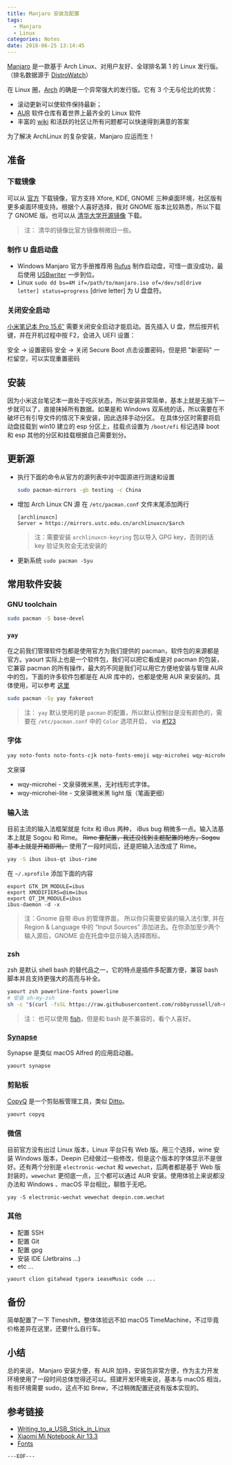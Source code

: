 ```yaml
---
title: Manjaro 安装及配置
tags:
  - Manjaro
  - Linux
categories: Notes
date: 2018-06-25 13:14:45
---
```



[Manjaro](https://manjaro.org/) 是一款基于 Arch Linux、对用户友好、全球排名第 1 的 Linux 发行版。（排名数据源于 [DistroWatch](http://distrowatch.com/)）

在 Linux 圈，[Arch](https://www.archlinux.org/) 的确是一个异常强大的发行版。它有 3 个无与伦比的优势：

- 滚动更新可以使软件保持最新；
- [AUR](https://aur.archlinux.org/) 软件仓库有着世界上最齐全的 Linux 软件
- 丰富的 [wiki](https://wiki.archlinux.org/) 和活跃的社区让所有问题都可以快速得到满意的答案

为了解决 ArchLinux 的复杂安装，Manjaro 应运而生！

## 准备

### 下载镜像
可以从 [官方](https://manjaro.org/get-manjaro/) 下载镜像，官方支持 Xfore, KDE, GNOME 三种桌面环境，社区版有更多桌面环境支持。根据个人喜好选择，我对 GNOME 版本比较熟悉，所以下载了 GNOME 版。也可以从 [清华大学开源镜像](https://mirrors.tuna.tsinghua.edu.cn/manjaro-cd/) 下载。

> 注： 清华的镜像比官方镜像稍微旧一些。

### 制作 U 盘启动盘

- Windows
    Manjaro 官方手册推荐用 [Rufus](https://rufus.akeo.ie/) 制作启动盘，可惜一直没成功，最后使用 [USBwriter](https://sourceforge.net/projects/usbwriter/) 一步到位。
- Linux
    `sudo dd bs=4M if=/path/to/manjaro.iso of=/dev/sd[drive letter] status=progress`  [drive letter] 为 U 盘盘符。

<!-- more -->

### 关闭安全启动

[小米笔记本 Pro 15.6″](https://www.mi.com/mibookpro/) 需要关闭安全启动才能启动。首先插入 U 盘，然后按开机键，并在开机过程中按 F2，会进入 UEFI 设置：

安全 -> 设置密码
安全 -> 关闭 Secure Boot
点击设置密码，但是把 "新密码" 一栏留空，可以实现重置密码

## 安装

因为小米这台笔记本一直处于吃灰状态，所以安装非常简单，基本上就是无脑下一步就可以了，直接抹掉所有数据。如果是和 Windows 双系统的话，所以需要在不破坏已有引导文件的情况下来安装，因此选择手动分区。
在具体分区时需要将启动盘挂载到 win10 建立的 esp 分区上，挂载点设置为 `/boot/efi` 标记选择 boot 和 esp 其他的分区和挂载根据自己需要划分。

## 更新源

- 执行下面的命令从官方的源列表中对中国源进行测速和设置
    ```bash
    sudo pacman-mirrors -gb testing -c China
    ```
- 增加 Arch Linux CN 源
    在 `/etc/pacman.conf` 文件末尾添加两行
    ```
    [archlinuxcn]
    Server = https://mirrors.ustc.edu.cn/archlinuxcn/$arch
    ```
    > 注：需要安装 `archlinuxcn-keyring` 包以导入 GPG key，否则的话 key 验证失败会无法安装的
- 更新系统
    `sudo pacman -Syu`

## 常用软件安装

### GNU toolchain

```bash
sudo pacman -S base-devel
```

### `yay`

在之前我们管理软件包都是使用官方为我们提供的 pacman，软件包的来源都是官方。yaourt 实际上也是一个软件包，我们可以把它看成是对 pacman 的包装，它兼容 pacman 的所有操作，最大的不同是我们可以用它方便地安装与管理 AUR 中的包，下面的许多软件包都是在 AUR 库中的，也都是使用 AUR 来安装的。具体使用，可以参考 [这里](https://github.com/Jguer/yay)

```bash
sudo pacman -Sy yay fakeroot
```
> 注： `yay` 默认使用的是 `pacman` 的配置，所以默认控制台是没有颜色的，需要在 `/etc/pacman.conf` 中的 `Color` 选项开启， via [#123](https://github.com/Jguer/yay/issues/123) 

### 字体

```bash
yay noto-fonts noto-fonts-cjk noto-fonts-emoji wqy-microhei wqy-microhei-lite
```
文泉驿
- wqy-microhei - 文泉驿微米黑，无衬线形式字体。
- wqy-microhei-lite - 文泉驿微米黑 light 版（笔画更细）

### 输入法

目前主流的输入法框架就是 fcitx 和 iBus 两种， iBus bug 稍微多一点。输入法基本上就是 Sogou 和 Rime。 ~~Rime 要配置，我还没找到主题配置的地方，Sogou 基本上就是开箱即用。~~ 使用了一段时间后，还是把输入法改成了 Rime。

```bash
yay -S ibus ibus-qt ibus-rime
```
在 `~/.xprofile` 添加下面的内容

```
export GTK_IM_MODULE=ibus
export XMODIFIERS=@im=ibus
export QT_IM_MODULE=ibus
ibus-daemon -d -x
```
> 注：Gnome 自带 iBus 的管理界面， 所以你只需要安装的输入法引擎, 并在 Region & Language 中的 “Input Sources” 添加进去。在你添加至少两个输入源后，GNOME 会在托盘中显示输入选择图标。

### zsh

zsh 是默认 shell bash 的替代品之一，它的特点是插件多配置方便，兼容 bash 脚本并且支持更强大的高亮与补全。

```bash
yaourt zsh powerline-fonts powerline
# 安装 oh-my-zsh
sh -c "$(curl -fsSL https://raw.githubusercontent.com/robbyrussell/oh-my-zsh/master/tools/install.sh)"
```
> 注： 也可以使用 [fish](https://fishshell.com/)，但是和 bash 是不兼容的，看个人喜好。

### [Synapse](https://launchpad.net/synapse-project)

Synapse 是类似 macOS Alfred 的应用启动器。

```bash
yaourt synapse
```

### 剪贴板

[CopyQ](https://hluk.github.io/CopyQ/) 是一个剪贴板管理工具，类似 [Ditto](https://ditto-cp.sourceforge.io/)。

```bash
yaourt copyq
```
### 微信

目前官方没有出过 Linux 版本，Linux 平台只有 Web 版。用三个选择，wine 安装 Windows 版本，Deepin 已经做过一些修改，但是这个版本的字体显示不是很好。还有两个分别是 `electronic-wechat` 和 `wewechat`，后两者都是基于 Web 版封装的，`wewechat` 更彻底一点，三个都可以通过 AUR 安装。使用体验上来说都没办法和 Windows 、macOS 平台相比，聊胜于无吧。

```
yay -S electronic-wechat wewechat deepin.com.wechat
```

### 其他

- 配置 SSH
- 配置 Git
- 配置 gpg
- 安装 IDE (Jetbrains ...)
- etc ...

```bash
yaourt clion gitahead typora ieaseMusic code ...
```

## 备份

简单配置了一下 Timeshift，整体体验远不如 macOS TimeMachine，不过毕竟价格差异在这里，还要什么自行车。

## 小结

总的来说， Manjaro 安装方便，有 AUR 加持，安装包非常方便，作为主力开发环境使用了一段时间总体觉得还可以。搭建开发环境来说，基本与 macOS 相当，有些环境需要 sudo，这点不如 Brew，不过稍微配置还说有版本实现的。

## 参考链接

- [Writing_to_a_USB_Stick_in_Linux](https://wiki.manjaro.org/index.php?title=Burn_an_ISO_File#Writing_to_a_USB_Stick_in_Linux)
- [Xiaomi Mi Notebook Air 13.3](https://wiki.archlinux.org/index.php/Xiaomi_Mi_Notebook_Air_13.3_(2016))
- [Fonts](https://wiki.archlinux.org/index.php/Fonts_(%E7%AE%80%E4%BD%93%E4%B8%AD%E6%96%87))

`---EOF---`